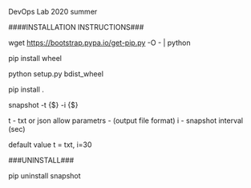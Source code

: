 DevOps Lab 2020 summer


####INSTALLATION INSTRUCTIONS###

wget https://bootstrap.pypa.io/get-pip.py -O - | python

pip install wheel

python setup.py bdist_wheel

pip install .

snapshot -t {$} -i {$}

t - txt or json allow parametrs - (output file format)
i - snapshot interval (sec)

default value t = txt, i=30


###UNINSTALL###

pip uninstall snapshot